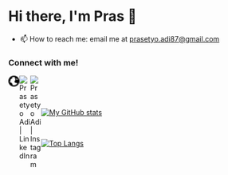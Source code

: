 # Hi there, I'm Pras 👋
- 📫 How to reach me: email me at [prasetyo.adi87@gmail.com][Email]

### Connect with me!

[<img align="left" alt="prasetyoadi.com" width="22px" src="https://raw.githubusercontent.com/iconic/open-iconic/master/svg/globe.svg" />][Website]
[<img align="left" alt="Prasetyo Adi | LinkedIn" width="22px" src="https://cdn.jsdelivr.net/npm/simple-icons@v3/icons/linkedin.svg" />][LinkedIn]
[<img align="left" alt="Prasetyo Adi | Instagram" width="22px" src="https://cdn.jsdelivr.net/npm/simple-icons@v3/icons/instagram.svg" />][Instagram]

<br />
<br />
<br />

[![My GitHub stats](https://github-readme-stats.vercel.app/api?username=prasetyoadi&count_private=true&show_icons=true)](https://github.com/anuraghazra/github-readme-stats)

<br />

[![Top Langs](https://github-readme-stats.vercel.app/api/top-langs/?username=prasetyoadi&layout=compact)](https://github.com/anuraghazra/github-readme-stats)

<br />

[Email]: mailto:prasetyo.adi87@gmail.com
[Website]: https://prasetyoadi.com/
[LinkedIn]: https://www.linkedin.com/in/adibroklak/
[Instagram]: https://www.instagram.com/adi_broklak/
